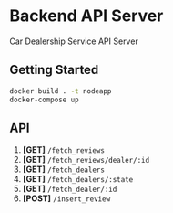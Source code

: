 # Backend API Server

Car Dealership Service API Server

## Getting Started

```bash
docker build . -t nodeapp
docker-compose up
```

## API

1. **[GET]** `/fetch_reviews`
2. **[GET]** `/fetch_reviews/dealer/:id`
3. **[GET]** `/fetch_dealers`
4. **[GET]** `/fetch_dealers/:state`
5. **[GET]** `/fetch_dealer/:id`
6. **[POST]** `/insert_review`
